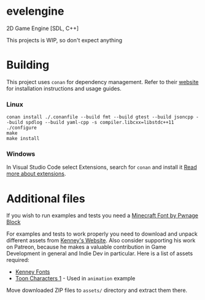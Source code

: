 # evelengine
2D Game Engine [SDL, C++]

This projects is WIP, so don't expect anything

# Building
This project uses `conan` for dependency management. Refer to their [website](https://conan.io) for installation instructions and usage guides. 

### Linux
```
conan install ./.conanfile --build fmt --build gtest --build jsoncpp --build spdlog --build yaml-cpp -s compiler.libcxx=libstdc++11
./configure
make
make install
```

### Windows
In Visual Studio Code select Extensions, search for `conan` and install it [Read more about extensions](https://docs.conan.io/en/latest/integrations/ide/visual_studio.html).


# Additional files
If you wish to run examples and tests you need a [Minecraft Font by Pwnage Block](https://www.deviantart.com/pwnage-block/art/Minecraft-Font-194517479)

For examples and tests to work properly you need to download and unpack different assets from [Kenney's Website](https://kenney.nl). Also consider supporting his work on Patreon, because he makes a valuable contribution in Game Development in general and Indie Dev in particular. Here is a list of assets required:

* [Kenney Fonts](https://kenney.nl/assets/kenney-fonts)
* [Toon Characters 1](https://kenney.nl/assets/toon-characters-1) - Used in `animation` example

Move downloaded ZIP files to `assets/` directory and extract them there.